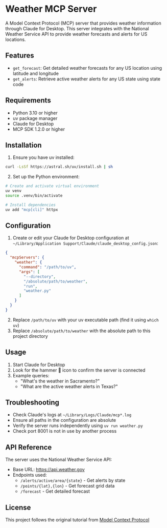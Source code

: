 # Weather MCP Server

A Model Context Protocol (MCP) server that provides weather information through Claude for Desktop. This server integrates with the National Weather Service API to provide weather forecasts and alerts for US locations.

## Features

- `get_forecast`: Get detailed weather forecasts for any US location using latitude and longitude
- `get_alerts`: Retrieve active weather alerts for any US state using state code

## Requirements

- Python 3.10 or higher
- uv package manager
- Claude for Desktop
- MCP SDK 1.2.0 or higher

## Installation

1. Ensure you have uv installed:
```bash
curl -LsSf https://astral.sh/uv/install.sh | sh
```

2. Set up the Python environment:
```bash
# Create and activate virtual environment
uv venv
source .venv/bin/activate

# Install dependencies
uv add "mcp[cli]" httpx
```

## Configuration

1. Create or edit your Claude for Desktop configuration at `~/Library/Application Support/Claude/claude_desktop_config.json`:

```json
{
  "mcpServers": {
    "weather": {
      "command": "/path/to/uv",
      "args": [
        "--directory",
        "/absolute/path/to/weather",
        "run",
        "weather.py"
      ]
    }
  }
}
```

2. Replace `/path/to/uv` with your uv executable path (find it using `which uv`)
3. Replace `/absolute/path/to/weather` with the absolute path to this project directory

## Usage

1. Start Claude for Desktop
2. Look for the hammer 🔨 icon to confirm the server is connected
3. Example queries:
   - "What's the weather in Sacramento?"
   - "What are the active weather alerts in Texas?"

## Troubleshooting

- Check Claude's logs at `~/Library/Logs/Claude/mcp*.log`
- Ensure all paths in the configuration are absolute
- Verify the server runs independently using `uv run weather.py`
- Check port 8001 is not in use by another process

## API Reference

The server uses the National Weather Service API:
- Base URL: https://api.weather.gov
- Endpoints used:
  - `/alerts/active/area/{state}` - Get alerts by state
  - `/points/{lat},{lon}` - Get forecast grid data
  - `/forecast` - Get detailed forecast

## License

This project follows the original tutorial from [Model Context Protocol](https://modelcontextprotocol.io/quickstart/server)
